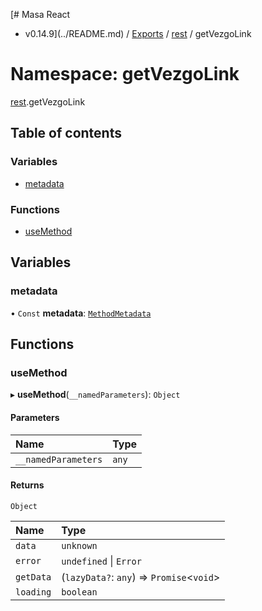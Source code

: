 [# Masa React
 - v0.14.9](../README.md) / [Exports](../modules.md) / [rest](rest.md) / getVezgoLink

# Namespace: getVezgoLink

[rest](rest.md).getVezgoLink

## Table of contents

### Variables

- [metadata](rest.getVezgoLink.md#metadata)

### Functions

- [useMethod](rest.getVezgoLink.md#usemethod)

## Variables

### metadata

• `Const` **metadata**: [`MethodMetadata`](../interfaces/rest.MethodMetadata.md)

## Functions

### useMethod

▸ **useMethod**(`__namedParameters`): `Object`

#### Parameters

| Name | Type |
| :------ | :------ |
| `__namedParameters` | `any` |

#### Returns

`Object`

| Name | Type |
| :------ | :------ |
| `data` | `unknown` |
| `error` | `undefined` \| `Error` |
| `getData` | (`lazyData?`: `any`) => `Promise`<`void`\> |
| `loading` | `boolean` |
